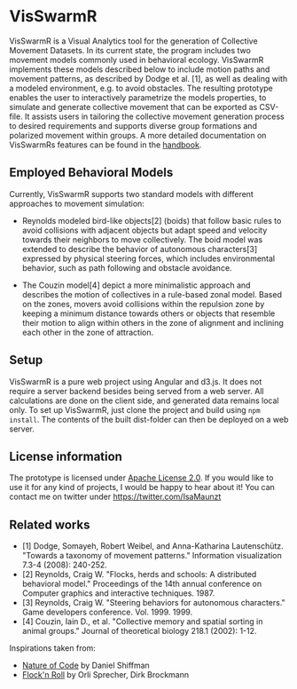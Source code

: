 # VisSwarmR
VisSwarmR is a Visual Analytics tool for the generation of Collective Movement Datasets. In its current state, the program includes two movement models commonly used in behavioral ecology. VisSwarmR implements these models described below to include motion paths and movement patterns, as described by Dodge et al. [1], as well as dealing with a modeled environment, e.g. to avoid obstacles. The resulting prototype enables the user to interactively parametrize the models properties, to simulate and generate collective movement that can be exported as CSV-file. It assists users in tailoring the collective movement generation process to desired requirements and supports diverse group formations and polarized movement within groups. A more detailed documentation on VisSwarmRs features can be found in the [handbook](docs/docVisSwarmR.pdf).

## Employed Behavioral Models
Currently, VisSwarmR supports two standard models with different approaches to movement simulation:

* Reynolds modeled bird-like objects[2] (boids) that follow basic rules to avoid collisions with adjacent objects but adapt speed and velocity towards their neighbors to move collectively. The boid model was extended to describe the behavior of autonomous
characters[3] expressed by physical steering forces, which includes environmental behavior, such as path following and obstacle avoidance.

* The Couzin model[4] depict a more minimalistic approach and describes the motion of collectives in a rule-based zonal model. Based on the zones, movers avoid collisions within the repulsion zone by keeping
a minimum distance towards others or objects that resemble their motion to align within others in the zone
of alignment and inclining each other in the zone of attraction.

## Setup
VisSwarmR is a pure web project using Angular and d3.js. It does not require a server backend besides being served from a web server. All calculations are done on the client side, and generated data remains local only. To set up VisSwarmR, just clone the project and build using `npm install`. The contents of the built dist-folder can then be deployed on a web server. 

## License information
The prototype is licensed under [Apache License 2.0](https://www.apache.org/licenses/LICENSE-2.0). If you would like to use it for any kind of projects, I would be happy to hear about it! You can contact me on twitter under https://twitter.com/IsaMaunzt

## Related works
* [1] Dodge, Somayeh, Robert Weibel, and Anna-Katharina Lautenschütz. "Towards a taxonomy of movement patterns." Information visualization 7.3-4 (2008): 240-252.
* [2] Reynolds, Craig W. "Flocks, herds and schools: A distributed behavioral model." Proceedings of the 14th annual conference on Computer graphics and interactive techniques. 1987.
* [3] Reynolds, Craig W. "Steering behaviors for autonomous characters." Game developers conference. Vol. 1999. 1999.
* [4] Couzin, Iain D., et al. "Collective memory and spatial sorting in animal groups." Journal of theoretical biology 218.1 (2002): 1-12.

Inspirations taken from:
* [Nature of Code](https://natureofcode.com/) by Daniel Shiffman
* [Flock'n Roll](https://www.complexity-explorables.org/explorables/flockn-roll/) by Orli Sprecher, Dirk Brockmann
